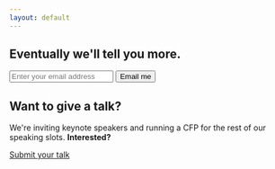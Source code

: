 ```yaml
---
layout: default
---
```


<section class="center white">
  <h1>Eventually we'll tell you more.</h1>
  <form action="https://formforge.io/f/IvPlxDuumNM" method="POST">
    <input type="text" name="email" id="email" placeholder="Enter your email address">
    <input type="submit" class="align-center" value="Email me">
  </form>
</section>

<section class="center white">
  <h2>Want to give a talk?</h2>
  <p>
    We're inviting keynote speakers and running a CFP for the rest of our
speaking slots. <strong>Interested?</strong>
  </p>
  <a class="button" href="/cfp">Submit your talk</a>
</section>
